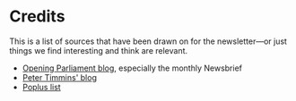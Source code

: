 # Credits

This is a list of sources that have been drawn on for the newsletter—or just things we find interesting and think are relevant.

* [Opening Parliament blog](http://blog.openingparliament.org), especially the monthly Newsbrief
* [Peter Timmins' blog](http://foi-privacy.blogspot.com.au/)
* [Poplus list](https://groups.google.com/forum/#!forum/poplus)
